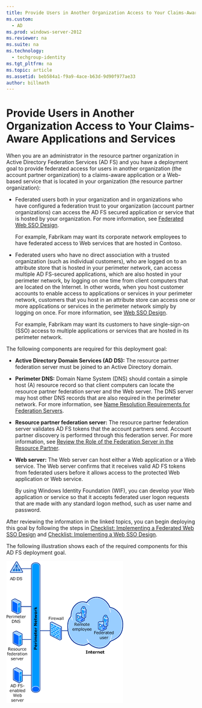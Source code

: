 ```yaml
---
title: Provide Users in Another Organization Access to Your Claims-Aware Applications and Services
ms.custom: 
  - AD
ms.prod: windows-server-2012
ms.reviewer: na
ms.suite: na
ms.technology: 
  - techgroup-identity
ms.tgt_pltfrm: na
ms.topic: article
ms.assetid: beb584a1-f9a9-4ace-b63d-9d90f977ae33
author: billmath
---
```

# Provide Users in Another Organization Access to Your Claims-Aware Applications and Services
When you are an administrator in the resource partner organization in Active Directory Federation Services \(AD FS\) and you have a deployment goal to provide federated access for users in another organization \(the account partner organization\) to a claims\-aware application or a Web\-based service that is located in your organization \(the resource partner organization\):  
  
-   Federated users both in your organization and in organizations who have configured a federation trust to your organization \(account partner organizations\) can access the AD FS secured application or service that is hosted by your organization. For more information, see [Federated Web SSO Design](../../../../ad-fs/plan/WS2012-guide/map-goals-to-plan/Federated-../../../../ad-fs/plan/WS2012-guide/map-goals-to-plan/web-sso-design.md).  
  
    For example, Fabrikam may want its corporate network employees to have federated access to Web services that are hosted in Contoso.  
  
-   Federated users who have no direct association with a trusted organization \(such as individual customers\), who are logged on to an attribute store that is hosted in your perimeter network, can access multiple AD FS\-secured applications, which are also hosted in your perimeter network, by logging on one time from client computers that are located on the Internet. In other words, when you host customer accounts to enable access to applications or services in your perimeter network, customers that you host in an attribute store can access one or more applications or services in the perimeter network simply by logging on once. For more information, see [Web SSO Design](../../../../ad-fs/plan/WS2012-guide/map-goals-to-plan/web-sso-design.md).  
  
    For example, Fabrikam may want its customers to have single\-sign\-on \(SSO\) access to multiple applications or services that are hosted in its perimeter network.  
  
The following components are required for this deployment goal:  
  
-   **Active Directory Domain Services \(AD DS\):** The resource partner federation server must be joined to an Active Directory domain.  
  
-   **Perimeter DNS:** Domain Name System \(DNS\) should contain a simple host \(A\) resource record so that client computers can locate the resource partner federation server and the Web server. The DNS server may host other DNS records that are also required in the perimeter network. For more information, see [Name Resolution Requirements for Federation Servers](../../../../ad-fs/plan/WS2012-guide/server-placement/name-resolution-requirements-federation-servers.md).  
  
-   **Resource partner federation server:** The resource partner federation server validates AD FS tokens that the account partners send. Account partner discovery is performed through this federation server. For more information, see [Review the Role of the Federation Server in the Resource Partner](Review-the-Role-of-the-Federation-Server-in-the-Resource-Partner.md).  
  
-   **Web server:** The Web server can host either a Web application or a Web service. The Web server confirms that it receives valid AD FS tokens from federated users before it allows access to the protected Web application or Web service.  
  
    By using Windows Identity Foundation \(WIF\), you can develop your Web application or service so that it accepts federated user logon requests that are made with any standard logon method, such as user name and password.  
  
After reviewing the information in the linked topics, you can begin deploying this goal by following the steps in [Checklist: Implementing a Federated Web SSO Design](Checklist--Implementing-a-../../../../ad-fs/plan/WS2012-guide/map-goals-to-plan/Federated-../../../../ad-fs/plan/WS2012-guide/map-goals-to-plan/web-sso-design.md) and [Checklist: Implementing a Web SSO Design](Checklist--Implementing-a-../../../../ad-fs/plan/WS2012-guide/map-goals-to-plan/web-sso-design.md).  
  
The following illustration shows each of the required components for this AD FS deployment goal.  
  
![](../../../../media/provide-users-another-organization-access-your-claimsaware-applications-services/75358b16-2a6f-4e16-9cc4-b0e614480305.gif)  
  

